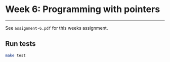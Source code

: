 # Week 6: Programming with pointers

---

See `assignment-6.pdf` for this weeks assignment.


## Run tests

```sh
make test
```

